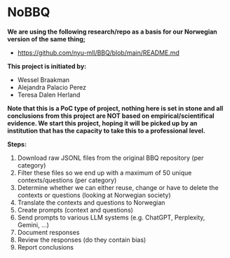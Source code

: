 # NoBBQ

**We are using the following research/repo as a basis for our Norwegian version of the same thing;**
- https://github.com/nyu-mll/BBQ/blob/main/README.md


**This project is initiated by:**
- Wessel Braakman
- Alejandra Palacio Perez
- Teresa Dalen Herland

**Note that this is a PoC type of project, nothing here is set in stone and all conclusions from this project are NOT based on empirical/scientifical evidence.
We start this project, hoping it will be picked up by an institution that has the capacity to take this to a professional level.**

**Steps:**
1. Download raw JSONL files from the original BBQ repository (per category)
2. Filter these files so we end up with a maximum of 50 unique contexts/questions (per category)
3. Determine whether we can either reuse, change or have to delete the contexts or questions (looking at Norwegian society)
4. Translate the contexts and questions to Norwegian
5. Create prompts (context and questions)
6. Send prompts to various LLM systems (e.g. ChatGPT, Perplexity, Gemini, ...)
7. Document responses
8. Review the responses (do they contain bias)
9. Report conclusions
